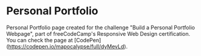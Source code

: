 # Personal Portfolio

Personal Portfolio page created for the challenge "Build a Personal Portfolio Webpage", part of freeCodeCamp's Responsive Web Design certification.
You can check the page at [CodePen] (https://codepen.io/mapocalypse/full/dyMevLd).

